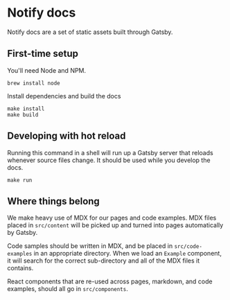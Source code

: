 # Notify docs

Notify docs are a set of static assets built through Gatsby.

## First-time setup

You'll need Node and NPM.

```shell
brew install node
```

Install dependencies and build the docs

```shell
make install
make build
```

## Developing with hot reload

Running this command in a shell will run up a Gatsby server that reloads
whenever source files change. It should be used while you develop the docs.

```
make run
```

## Where things belong

We make heavy use of MDX for our pages and code examples. MDX files placed in
`src/content` will be picked up and turned into pages automatically by Gatsby.

Code samples should be written in MDX, and be placed in `src/code-examples` in
an appropriate directory. When we load an `Example` component, it will search
for the correct sub-directory and all of the MDX files it contains.

React components that are re-used across pages, markdown, and code examples,
should all go in `src/components`.
